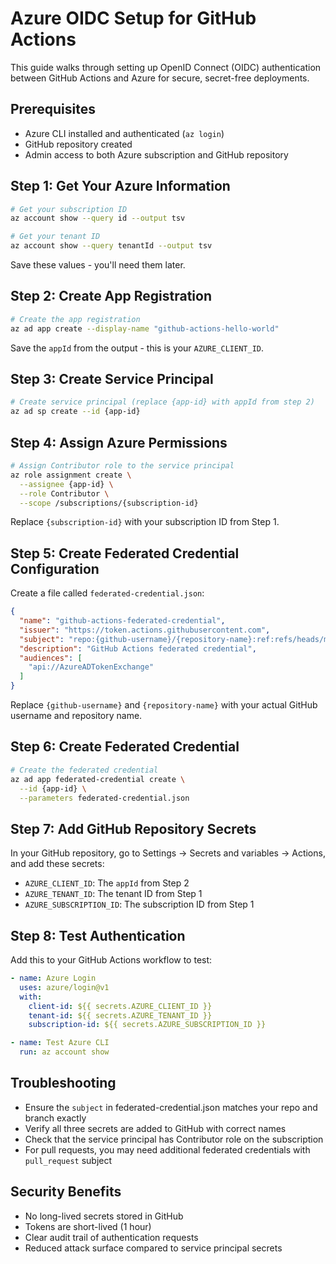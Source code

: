 # Azure OIDC Setup for GitHub Actions

This guide walks through setting up OpenID Connect (OIDC) authentication between GitHub Actions and Azure for secure, secret-free deployments.

## Prerequisites

- Azure CLI installed and authenticated (`az login`)
- GitHub repository created
- Admin access to both Azure subscription and GitHub repository

## Step 1: Get Your Azure Information

```bash
# Get your subscription ID
az account show --query id --output tsv

# Get your tenant ID
az account show --query tenantId --output tsv
```

Save these values - you'll need them later.

## Step 2: Create App Registration

```bash
# Create the app registration
az ad app create --display-name "github-actions-hello-world"
```

Save the `appId` from the output - this is your `AZURE_CLIENT_ID`.

## Step 3: Create Service Principal

```bash
# Create service principal (replace {app-id} with appId from step 2)
az ad sp create --id {app-id}
```

## Step 4: Assign Azure Permissions

```bash
# Assign Contributor role to the service principal
az role assignment create \
  --assignee {app-id} \
  --role Contributor \
  --scope /subscriptions/{subscription-id}
```

Replace `{subscription-id}` with your subscription ID from Step 1.

## Step 5: Create Federated Credential Configuration

Create a file called `federated-credential.json`:

```json
{
  "name": "github-actions-federated-credential",
  "issuer": "https://token.actions.githubusercontent.com",
  "subject": "repo:{github-username}/{repository-name}:ref:refs/heads/main",
  "description": "GitHub Actions federated credential",
  "audiences": [
    "api://AzureADTokenExchange"
  ]
}
```

Replace `{github-username}` and `{repository-name}` with your actual GitHub username and repository name.

## Step 6: Create Federated Credential

```bash
# Create the federated credential
az ad app federated-credential create \
  --id {app-id} \
  --parameters federated-credential.json
```

## Step 7: Add GitHub Repository Secrets

In your GitHub repository, go to Settings → Secrets and variables → Actions, and add these secrets:

- `AZURE_CLIENT_ID`: The `appId` from Step 2
- `AZURE_TENANT_ID`: The tenant ID from Step 1  
- `AZURE_SUBSCRIPTION_ID`: The subscription ID from Step 1

## Step 8: Test Authentication

Add this to your GitHub Actions workflow to test:

```yaml
- name: Azure Login
  uses: azure/login@v1
  with:
    client-id: ${{ secrets.AZURE_CLIENT_ID }}
    tenant-id: ${{ secrets.AZURE_TENANT_ID }}
    subscription-id: ${{ secrets.AZURE_SUBSCRIPTION_ID }}

- name: Test Azure CLI
  run: az account show
```

## Troubleshooting

- Ensure the `subject` in federated-credential.json matches your repo and branch exactly
- Verify all three secrets are added to GitHub with correct names
- Check that the service principal has Contributor role on the subscription
- For pull requests, you may need additional federated credentials with `pull_request` subject

## Security Benefits

- No long-lived secrets stored in GitHub
- Tokens are short-lived (1 hour)
- Clear audit trail of authentication requests
- Reduced attack surface compared to service principal secrets
